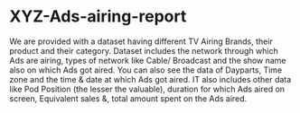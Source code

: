 # XYZ-Ads-airing-report
We are provided with a dataset having 
different TV Airing Brands, their product and their category. Dataset 
includes the network through which Ads are airing, types of 
network like Cable/ Broadcast and the show name also on which 
Ads got aired. You can also see the data of Dayparts, Time zone and 
the time & date at which Ads got aired. IT also includes other data 
like Pod Position (the lesser the valuable), duration for which Ads 
aired on screen, Equivalent sales &, total amount spent on the Ads aired.
